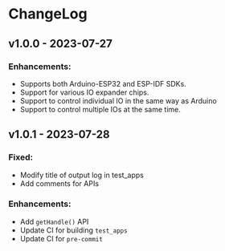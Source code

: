 # ChangeLog

## v1.0.0 - 2023-07-27

### Enhancements:

* Supports both Arduino-ESP32 and ESP-IDF SDKs.
* Support for various IO expander chips.
* Support to control individual IO in the same way as Arduino
* Support to control multiple IOs at the same time.

## v1.0.1 - 2023-07-28

### Fixed:

* Modify title of output log in test_apps
* Add comments for APIs

### Enhancements:

* Add `getHandle()` API
* Update CI for building `test_apps`
* Update CI for `pre-commit`
